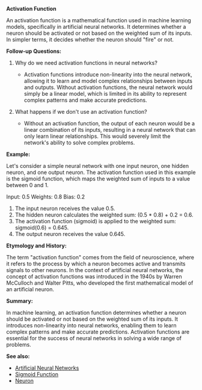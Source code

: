 **Activation Function**

An activation function is a mathematical function used in machine learning models, specifically in artificial neural networks. It determines whether a neuron should be activated or not based on the weighted sum of its inputs. In simpler terms, it decides whether the neuron should "fire" or not.

**Follow-up Questions:**

1. Why do we need activation functions in neural networks?
   - Activation functions introduce non-linearity into the neural network, allowing it to learn and model complex relationships between inputs and outputs. Without activation functions, the neural network would simply be a linear model, which is limited in its ability to represent complex patterns and make accurate predictions.

2. What happens if we don't use an activation function?
   - Without an activation function, the output of each neuron would be a linear combination of its inputs, resulting in a neural network that can only learn linear relationships. This would severely limit the network's ability to solve complex problems.

**Example:**

Let's consider a simple neural network with one input neuron, one hidden neuron, and one output neuron. The activation function used in this example is the sigmoid function, which maps the weighted sum of inputs to a value between 0 and 1.

Input: 0.5
Weights: 0.8
Bias: 0.2

1. The input neuron receives the value 0.5.
2. The hidden neuron calculates the weighted sum: (0.5 * 0.8) + 0.2 = 0.6.
3. The activation function (sigmoid) is applied to the weighted sum: sigmoid(0.6) = 0.645.
4. The output neuron receives the value 0.645.

**Etymology and History:**

The term "activation function" comes from the field of neuroscience, where it refers to the process by which a neuron becomes active and transmits signals to other neurons. In the context of artificial neural networks, the concept of activation functions was introduced in the 1940s by Warren McCulloch and Walter Pitts, who developed the first mathematical model of an artificial neuron.

**Summary:**

In machine learning, an activation function determines whether a neuron should be activated or not based on the weighted sum of its inputs. It introduces non-linearity into neural networks, enabling them to learn complex patterns and make accurate predictions. Activation functions are essential for the success of neural networks in solving a wide range of problems.

**See also:**

- [Artificial Neural Networks](?concept=artificial+neural+networks&specialist_role=ML+Engineer&target_audience=Manager+without+much+technical+background)
- [Sigmoid Function](?concept=sigmoid+function&specialist_role=ML+Engineer&target_audience=Manager+without+much+technical+background)
- [Neuron](?concept=neuron&specialist_role=ML+Engineer&target_audience=Manager+without+much+technical+background)